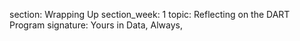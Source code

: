 section: Wrapping Up
section_week: 1
topic: Reflecting on the DART Program
signature: Yours in Data, Always,
